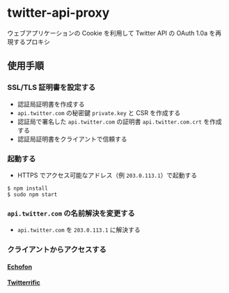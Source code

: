 # twitter-api-proxy

ウェブアプリケーションの Cookie を利用して Twitter API の OAuth 1.0a を再現するプロキシ

## 使用手順

### SSL/TLS 証明書を設定する

* 認証局証明書を作成する
* `api.twitter.com` の秘密鍵 `private.key` と CSR を作成する
* 認証局で署名した `api.twitter.com` の証明書 `api.twitter.com.crt` を作成する
* 認証局証明書をクライアントで信頼する

### 起動する

* HTTPS でアクセス可能なアドレス（例 `203.0.113.1`）で起動する

```
$ npm install
$ sudo npm start
```

### `api.twitter.com` の名前解決を変更する

* `api.twitter.com` を `203.0.113.1` に解決する

### クライアントからアクセスする

#### [Echofon](https://www.echofon.com/)

#### [Twitterrific](https://twitterrific.com/)
